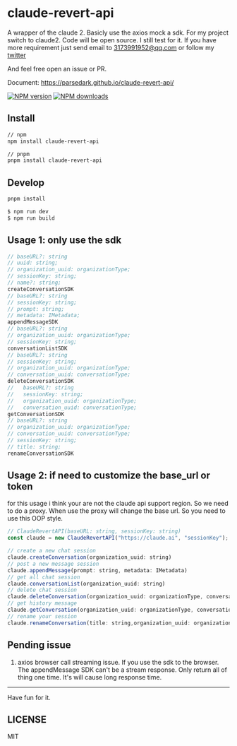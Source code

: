 # claude-revert-api

A wrapper of the claude 2. Basicly use the axios mock a sdk. For my project switch to claude2.
Code will be open source. I still test for it.
If you have more requirement just send email to 3173991952@qq.com or follow my [twitter](https://twitter.com/DarkParse)

And feel free open an issue or PR.

Document: https://parsedark.github.io/claude-revert-api/


[![NPM version](https://img.shields.io/npm/v/claude-revert-api.svg?style=flat)](https://npmjs.org/package/claude-revert-api)
[![NPM downloads](http://img.shields.io/npm/dm/claude-revert-api.svg?style=flat)](https://npmjs.org/package/claude-revert-api)

## Install
```bash
// npm 
npm install claude-revert-api

// pnpm 
pnpm install claude-revert-api
```

## Develop

```bash
pnpm install
```

```bash
$ npm run dev
$ npm run build
```

## Usage 1: only use the sdk
```js
// baseURL?: string
// uuid: string;
// organization_uuid: organizationType;
// sessionKey: string;
// name?: string;
createConversationSDK
// baseURL?: string
// sessionKey: string;
// prompt: string;
// metadata: IMetadata;
appendMessageSDK
// baseURL?: string
// organization_uuid: organizationType;
// sessionKey: string;
conversationListSDK
// baseURL?: string
// sessionKey: string;
// organization_uuid: organizationType;
// conversation_uuid: conversationType;
deleteConversationSDK
//   baseURL?: string
//   sessionKey: string;
//   organization_uuid: organizationType;
//   conversation_uuid: conversationType;
getConversationSDK
// baseURL?: string
// organization_uuid: organizationType;
// conversation_uuid: conversationType;
// sessionKey: string;
// title: string;
renameConversationSDK
```

## Usage 2: if need to customize the base_url or token

for this usage i think your are not the claude api support region. So we need to do a proxy. When use the proxy will change the base url. So you need to use this OOP style. 

```js
// ClaudeRevertAPI(baseURL: string, sessionKey: string)
const claude = new ClaudeRevertAPI("https://claude.ai", "sessionKey");

// create a new chat session
claude.createConversation(organization_uuid: string)
// post a new message session
claude.appendMessage(prompt: string, metadata: IMetadata)
// get all chat session
claude.conversationList(organization_uuid: string)
// delete chat session
claude.deleteConversation(organization_uuid: organizationType, conversation_uuid: conversationType)
// get history message 
claude.getConversation(organization_uuid: organizationType, conversation_uuid: conversationType)
// rename your session
claude.renameConversation(title: string,organization_uuid: organizationType, conversation_uuid: conversationType)


```

## Pending issue

1. axios browser call streaming issue. If you use the sdk to the browser. The appendMessage SDK can't be a stream response. Only return all of thing one time. It's will cause long response time. 


---

Have fun for it.

## LICENSE

MIT
